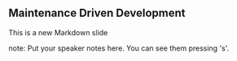 ##  Maintenance Driven Development

This is a new Markdown slide

note:
    Put your speaker notes here.
    You can see them pressing 's'.
